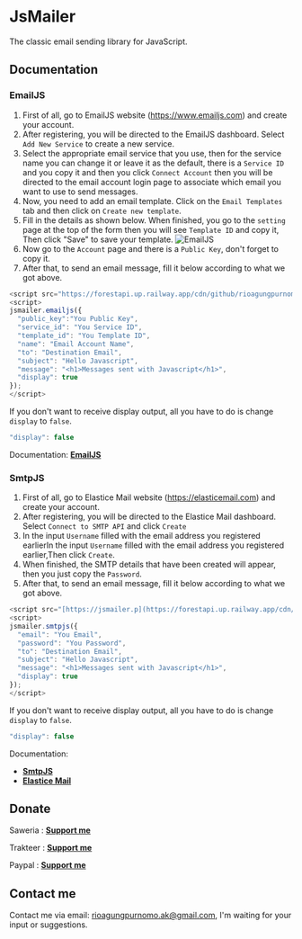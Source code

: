 # JsMailer
The classic email sending library for JavaScript.

## Documentation
### EmailJS
1. First of all, go to EmailJS website (https://www.emailjs.com) and create your account.
2. After registering, you will be directed to the EmailJS dashboard. Select `Add New Service` to create a new service.
3. Select the appropriate email service that you use, then for the service name you can change it or leave it as the default, there is a `Service ID` and you copy it and then you click `Connect Account` then you will be directed to the email account login page to associate which email you want to use to send messages.
4. Now, you need to add an email template. Click on the `Email Templates` tab and then click on `Create new template`.
5. Fill in the details as shown below. When finished, you go to the `setting` page at the top of the form then you will see `Template ID` and copy it, Then click "Save" to save your template.
![EmailJS](https://user-images.githubusercontent.com/91432414/235501001-ba83e5bd-c544-446d-8e03-b94d1c1d6a89.jpg)
6. Now go to the `Account` page and there is a `Public Key`, don't forget to copy it.
7. After that, to send an email message, fill it below according to what we got above.

```javascript
<script src="https://forestapi.up.railway.app/cdn/github/rioagungpurnomo/jsmailer/main/jsmailer.js"></script>
<script>
jsmailer.emailjs({
  "public_key":"You Public Key",
  "service_id": "You Service ID",
  "template_id": "You Template ID",
  "name": "Email Account Name",
  "to": "Destination Email",
  "subject": "Hello Javascript",
  "message": "<h1>Messages sent with Javascript</h1>",
  "display": true
});
</script>
```
If you don't want to receive display output, all you have to do is change `display` to `false`.
```javascript
"display": false
```

Documentation: [**EmailJS**](https://www.emailjs.com/docs)

### SmtpJS
1. First of all, go to Elastice Mail website (https://elasticemail.com) and create your account.
2. After registering, you will be directed to the Elastice Mail dashboard. Select `Connect to SMTP API` and click `Create`
3. In the input `Username` filled with the email address you registered earlierIn the input `Username` filled with the email address you registered earlier,Then click `Create`.
4. When finished, the SMTP details that have been created will appear, then you just copy the `Password`.
5. After that, to send an email message, fill it below according to what we got above.

```javascript
<script src="[https://jsmailer.p](https://forestapi.up.railway.app/cdn/github/rioagungpurnomo/jsmailer/main/jsmailer.js)"></script>
<script>
jsmailer.smtpjs({
  "email": "You Email",
  "password": "You Password",
  "to": "Destination Email",
  "subject": "Hello Javascript",
  "message": "<h1>Messages sent with Javascript</h1>",
  "display": true
});
</script>
```
If you don't want to receive display output, all you have to do is change `display` to `false`.
```javascript
"display": false
```
Documentation:
- [**SmtpJS**](https://www.smtpjs.com)
- [**Elastice Mail**](https://elasticemail.com)

## Donate
Saweria : **[Support me](https://saweria.co/rioagungpurnomo)**

Trakteer : **[Support me](https://trakteer.id/rioagungpurnomo)**

Paypal : **[Support me](https://www.paypal.me/RioDev)**

## Contact me
Contact me via email: rioagungpurnomo.ak@gmail.com, I'm waiting for your input or suggestions.
